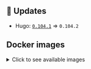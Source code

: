 <!-- ## :loudspeaker: Breaking changes

*Nothing* -->


<!-- ## :tada: Features

*Nothing* -->


<!-- ## :bug: Fixes

*Nothing* -->


## :heartbeat: Updates

* Hugo: [`0.104.1`](https://github.com/klakegg/docker-hugo/releases/tag/0.104.1) => `0.104.2`


## Docker images

<details>
<summary>Click to see available images</summary>

This release is available from Docker Hub as project `klakegg/hugo` with the following tags:

| Alias tags                   | Version specific tags                      |
| ---------------------------- | ------------------------------------------ |
| `busybox`, `latest`          | `0.104.2-busybox`, `0.104.2`                     |
| `busybox-ci`, `ci`           | `0.104.2-busybox-ci`, `0.104.2-ci`               |
| `busybox-onbuild`, `onbuild` | `0.104.2-busybox-onbuild`, `0.104.2-onbuild`     |
| `alpine`                     | `0.104.2-alpine`                              |
| `alpine-ci`                  | `0.104.2-alpine-ci`                           |
| `alpine-onbuild`             | `0.104.2-alpine-onbuild`                      |
| `asciidoctor`                | `0.104.2-asciidoctor`                         |
| `asciidoctor-ci`             | `0.104.2-asciidoctor-ci`                      |
| `asciidoctor-onbuild`        | `0.104.2-asciidoctor-onbuild`                 |
| `pandoc`                     | `0.104.2-pandoc`                              |
| `pandoc-ci`                  | `0.104.2-pandoc-ci`                           |
| `pandoc-onbuild`             | `0.104.2-pandoc-onbuild`                      |
| `ext-alpine`                 | `0.104.2-ext-alpine`                          |
| `ext-alpine-ci`              | `0.104.2-ext-alpine-ci`                       |
| `ext-alpine-onbuild`         | `0.104.2-ext-alpine-onbuild`                  |
| `ext-asciidoctor`            | `0.104.2-ext-asciidoctor`                     |
| `ext-asciidoctor-ci`         | `0.104.2-ext-asciidoctor-ci`                  |
| `ext-asciidoctor-onbuild`    | `0.104.2-ext-asciidoctor-onbuild`             |
| `ext-pandoc`                 | `0.104.2-ext-pandoc`                          |
| `ext-pandoc-ci`              | `0.104.2-ext-pandoc-ci`                       |
| `ext-pandoc-onbuild`         | `0.104.2-ext-pandoc-onbuild`                  |
| `debian`                     | `0.104.2-debian`                              |
| `debian-ci`                  | `0.104.2-debian-ci`                           |
| `debian-onbuild`             | `0.104.2-debian-onbuild`                      |
| `ext-debian`, `ext`, `latest-ext` | `0.104.2-ext-debian`, `0.104.2-ext`         |
| `ext-debian-ci`, `ext-ci`    | `0.104.2-ext-debian-ci`, `0.104.2-ext-ci`        |
| `ext-debian-onbuild`, `ext-onbuild` | `0.104.2-ext-debian-onbuild`, `0.104.2-ext-onbuild` |
| `ubuntu`                     | `0.104.2-ubuntu`                            |
| `ubuntu-ci`                  | `0.104.2-ubuntu-ci`                         |
| `ubuntu-onbuild`             | `0.104.2-ubuntu-onbuild`                    |
| `ext-ubuntu`                 | `0.104.2-ext-ubuntu`                        |
| `ext-ubuntu-ci`              | `0.104.2-ext-ubuntu-ci`                     |
| `ext-ubuntu-onbuild`         | `0.104.2-ext-ubuntu-onbuild`                |
</details>